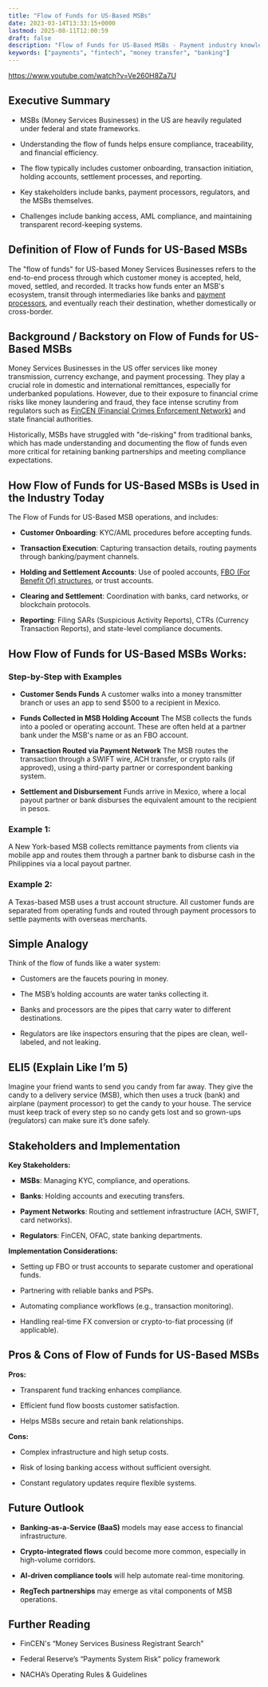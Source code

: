 ```yaml
---
title: "Flow of Funds for US-Based MSBs"
date: 2023-03-14T13:33:15+0000
lastmod: 2025-08-11T12:00:59
draft: false
description: "Flow of Funds for US-Based MSBs - Payment industry knowledge and insights"
keywords: ["payments", "fintech", "money transfer", "banking"]
---
```


https://www.youtube.com/watch?v=Ve260H8Za7U

## Executive Summary

- MSBs (Money Services Businesses) in the US are heavily regulated under federal and state frameworks.

- Understanding the flow of funds helps ensure compliance, traceability, and financial efficiency.

- The flow typically includes customer onboarding, transaction initiation, holding accounts, settlement processes, and reporting.

- Key stakeholders include banks, payment processors, regulators, and the MSBs themselves.

- Challenges include banking access, AML compliance, and maintaining transparent record-keeping systems.

## Definition of Flow of Funds for US-Based MSBs

The "flow of funds" for US-based Money Services Businesses refers to the end-to-end process through which customer money is accepted, held, moved, settled, and recorded. It tracks how funds enter an MSB's ecosystem, transit through intermediaries like banks and [payment processors](https://faisalkhanllc.xyz/resources/payments-wiki/p/payment-processor/), and eventually reach their destination, whether domestically or cross-border.

## Background / Backstory on Flow of Funds for US-Based MSBs

Money Services Businesses in the US offer services like money transmission, currency exchange, and payment processing. They play a crucial role in domestic and international remittances, especially for underbanked populations. However, due to their exposure to financial crime risks like money laundering and fraud, they face intense scrutiny from regulators such as [FinCEN (Financial Crimes Enforcement Network)](https://faisalkhanllc.xyz/resources/payments-wiki/f/financial-crimes-enforcement-network-fincen/) and state financial authorities.

Historically, MSBs have struggled with "de-risking" from traditional banks, which has made understanding and documenting the flow of funds even more critical for retaining banking partnerships and meeting compliance expectations.

## How Flow of Funds for US-Based MSBs is Used in the Industry Today

The Flow of Funds for US-Based MSB operations, and includes:

- **Customer Onboarding**: KYC/AML procedures before accepting funds.

- **Transaction Execution**: Capturing transaction details, routing payments through banking/payment channels.

- **Holding and Settlement Accounts**: Use of pooled accounts, [FBO (For Benefit Of) structures](https://faisalkhanllc.xyz/resources/payments-wiki/f/for-benefit-of-fbo/), or trust accounts.

- **Clearing and Settlement**: Coordination with banks, card networks, or blockchain protocols.

- **Reporting**: Filing SARs (Suspicious Activity Reports), CTRs (Currency Transaction Reports), and state-level compliance documents.

## How Flow of Funds for US-Based MSBs Works: 

### Step-by-Step with Examples

- **Customer Sends Funds** A customer walks into a money transmitter branch or uses an app to send $500 to a recipient in Mexico.

- **Funds Collected in MSB Holding Account** The MSB collects the funds into a pooled or operating account. These are often held at a partner bank under the MSB's name or as an FBO account.

- **Transaction Routed via Payment Network** The MSB routes the transaction through a SWIFT wire, ACH transfer, or crypto rails (if approved), using a third-party partner or correspondent banking system.

- **Settlement and Disbursement** Funds arrive in Mexico, where a local payout partner or bank disburses the equivalent amount to the recipient in pesos.

### Example 1:

A New York-based MSB collects remittance payments from clients via mobile app and routes them through a partner bank to disburse cash in the Philippines via a local payout partner.

### Example 2:

A Texas-based MSB uses a trust account structure. All customer funds are separated from operating funds and routed through payment processors to settle payments with overseas merchants.

## Simple Analogy

Think of the flow of funds like a water system:

- Customers are the faucets pouring in money.

- The MSB’s holding accounts are water tanks collecting it.

- Banks and processors are the pipes that carry water to different destinations.

- Regulators are like inspectors ensuring that the pipes are clean, well-labeled, and not leaking.

## ELI5 (Explain Like I’m 5)

Imagine your friend wants to send you candy from far away. They give the candy to a delivery service (MSB), which then uses a truck (bank) and airplane (payment processor) to get the candy to your house. The service must keep track of every step so no candy gets lost and so grown-ups (regulators) can make sure it’s done safely.

## Stakeholders and Implementation

**Key Stakeholders:**

- **MSBs**: Managing KYC, compliance, and operations.

- **Banks**: Holding accounts and executing transfers.

- **Payment Networks**: Routing and settlement infrastructure (ACH, SWIFT, card networks).

- **Regulators**: FinCEN, OFAC, state banking departments.

**Implementation Considerations:**

- Setting up FBO or trust accounts to separate customer and operational funds.

- Partnering with reliable banks and PSPs.

- Automating compliance workflows (e.g., transaction monitoring).

- Handling real-time FX conversion or crypto-to-fiat processing (if applicable).

## Pros & Cons of Flow of Funds for US-Based MSBs

**Pros:**

- Transparent fund tracking enhances compliance.

- Efficient fund flow boosts customer satisfaction.

- Helps MSBs secure and retain bank relationships.

**Cons:**

- Complex infrastructure and high setup costs.

- Risk of losing banking access without sufficient oversight.

- Constant regulatory updates require flexible systems.

## Future Outlook

- **Banking-as-a-Service (BaaS)** models may ease access to financial infrastructure.

- **Crypto-integrated flows** could become more common, especially in high-volume corridors.

- **AI-driven compliance tools** will help automate real-time monitoring.

- **RegTech partnerships** may emerge as vital components of MSB operations.

## Further Reading

- FinCEN's “Money Services Business Registrant Search”

- Federal Reserve’s “Payments System Risk” policy framework

- NACHA’s Operating Rules & Guidelines